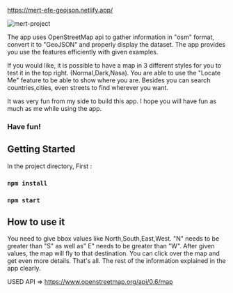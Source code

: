 https://mert-efe-geojson.netlify.app/


![mert-project](https://user-images.githubusercontent.com/44974863/111880067-4802d680-89ba-11eb-9aaf-5a11ae88337f.gif)

The app uses OpenStreetMap api to gather information in "osm" format, convert it to "GeoJSON" and properly display the dataset.
The app provides you use the features efficiently with given examples. 

If you would like, it is possible to have a map in 3 different styles for you to test it in the top right. (Normal,Dark,Nasa). You are able to use the "Locate Me" feature to be able to show where you are. Besides you can search countries,cities, even streets to find wherever you want.

It was very fun from my side to build this app. I hope you will have fun as much as me while using the app.

### Have fun!

## Getting Started 
In the project directory, First : 

### `npm install`
### `npm start`

## How to use it 
You need to give bbox values like North,South,East,West. "N" needs to be greater than "S" as well as" E" needs to be greater than "W". After given values, the map will fly to that destination. You can click over the map and get even more details. That's all. The rest of the information explained in the app clearly.


USED API => https://www.openstreetmap.org/api/0.6/map
